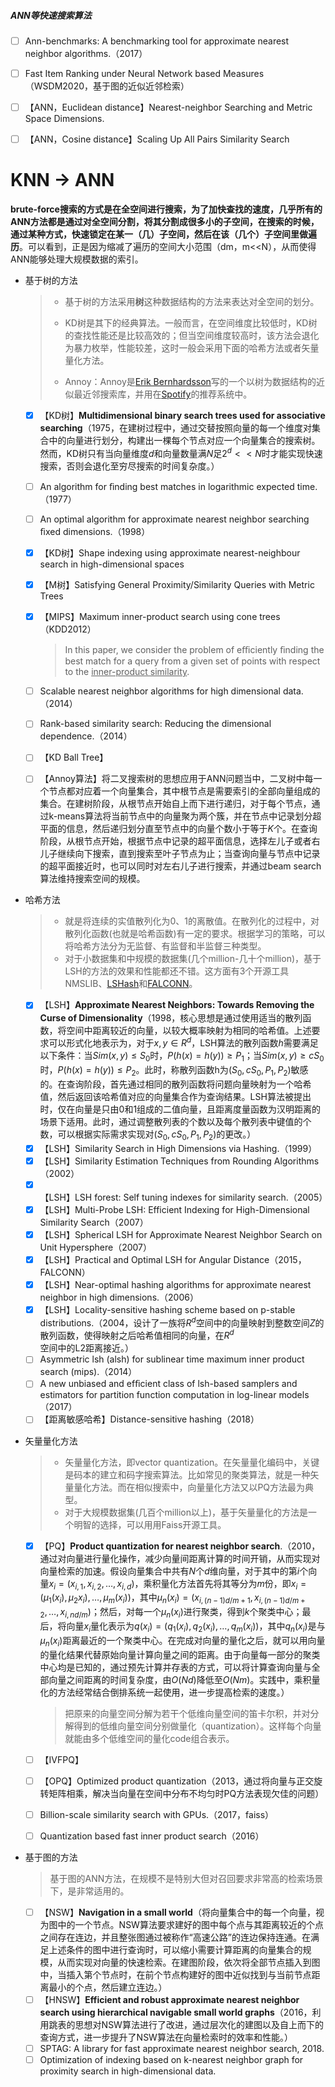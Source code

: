 ##### ANN等快速搜索算法

- [ ] Ann-benchmarks: A benchmarking tool for approximate nearest neighbor algorithms.（2017）

- [ ] Fast Item Ranking under Neural Network based Measures（WSDM2020，基于图的近似近邻检索）

- [ ] 【ANN，Euclidean distance】Nearest-neighbor Searching and Metric Space Dimensions.

- [ ] 【ANN，Cosine distance】Scaling Up All Pairs Similarity Search



# KNN -> ANN

**brute-force搜索的方式是在全空间进行搜索，为了加快查找的速度，几乎所有的ANN方法都是通过对全空间分割，将其分割成很多小的子空间，在搜索的时候，通过某种方式，快速锁定在某一（几）子空间，然后在该（几个）子空间里做遍历**。可以看到，正是因为缩减了遍历的空间大小范围（dm，m<<N），从而使得ANN能够处理大规模数据的索引。

- 基于树的方法

  > - 基于树的方法采用**树**这种数据结构的方法来表达对全空间的划分。
  >
  > - KD树是其下的经典算法。一般而言，在空间维度比较低时，KD树的查找性能还是比较高效的；但当空间维度较高时，该方法会退化为暴力枚举，性能较差，这时一般会采用下面的哈希方法或者矢量量化方法。
  > - Annoy：Annoy是[Erik Bernhardsson](https://github.com/erikbern)写的一个以树为数据结构的近似最近邻搜索库，并用在[Spotify](https://www.spotify.com/)的推荐系统中。

  - [x] 【KD树】**Multidimensional binary search trees used for associative searching**（1975，在建树过程中，通过交替按照向量的每一个维度对集合中的向量进行划分，构建出一棵每个节点对应一个向量集合的搜索树。然而，KD树只有当向量维度$d$和向量数量满$N$足$2^d << N$时才能实现快速搜索，否则会退化至穷尽搜索的时间复杂度。）

  - [ ] An algorithm for ﬁnding best matches in logarithmic expected time.（1977）

  - [ ] An optimal algorithm for approximate nearest neighbor searching ﬁxed dimensions.（1998）

  - [x] 【KD树】Shape indexing using approximate nearest-neighbour search in high-dimensional spaces

  - [x] 【M树】Satisfying General Proximity/Similarity Queries with Metric Trees

  - [x] 【MIPS】Maximum inner-product search using cone trees（KDD2012）

    > In this paper, we consider the problem of eﬃciently ﬁnding the best match for a query from a given set of points with respect to the <u>inner-product similarity</u>.
    
  - [ ] Scalable nearest neighbor algorithms for high dimensional data.（2014）

  - [ ] Rank-based similarity search: Reducing the dimensional dependence.（2014）

  - [ ] 【KD Ball Tree】

  - [ ] 【Annoy算法】将二叉搜索树的思想应用于ANN问题当中，二叉树中每一个节点都对应着一个向量集合，其中根节点是需要索引的全部向量组成的集合。在建树阶段，从根节点开始自上而下进行递归，对于每个节点，通过k-means算法将当前节点中的向量聚为两个簇，并在节点中记录划分超平面的信息，然后递归划分直至节点中的向量个数小于等于$K$个。在查询阶段，从根节点开始，根据节点中记录的超平面信息，选择左儿子或者右儿子继续向下搜索，直到搜索至叶子节点为止；当查询向量与节点中记录的超平面接近时，也可以同时对左右儿子进行搜索，并通过beam search算法维持搜索空间的规模。

- 哈希方法

  > - 就是将连续的实值散列化为0、1的离散值。在散列化的过程中，对散列化函数(也就是哈希函数)有一定的要求。根据学习的策略，可以将哈希方法分为无监督、有监督和半监督三种类型。
  > - 对于小数据集和中规模的数据集(几个million-几十个million)，基于LSH的方法的效果和性能都还不错。这方面有3个开源工具NMSLIB、[LSHash](https://github.com/kayzhu/LSHash)和[FALCONN](https://falconn-lib.org/)。
  - [x] 【LSH】**Approximate Nearest Neighbors: Towards Removing the Curse of Dimensionality**（1998，核心思想是通过使用适当的散列函数，将空间中距离较近的向量，以较大概率映射为相同的哈希值。上述要求可以形式化地表示为，对于$x,y∈R^d$，LSH算法的散列函数$h$需要满足以下条件：当$Sim(x,y)≤S_0$时，$P(h(x)=h(y))≥P_1$；当$Sim(x,y)≥cS_0$时，$P(h(x)=h(y))≤P_2$。此时，称散列函数h为$(S_0,cS_0,P_1,P_2)$敏感的。在查询阶段，首先通过相同的散列函数将问题向量映射为一个哈希值，然后返回该哈希值对应的向量集合作为查询结果。LSH算法被提出时，仅在向量是只由0和1组成的二值向量，且距离度量函数为汉明距离的场景下适用。此时，通过调整散列表的个数以及每个散列表中键值的个数，可以根据实际需求实现对$(S_0,cS_0,P_1,P_2)$的更改。）
  - [x] 【LSH】Similarity Search in High Dimensions via Hashing.（1999）
  - [x] 【LSH】Similarity Estimation Techniques from Rounding Algorithms（2002）
  - [x] 【LSH】LSH forest: Self tuning indexes for similarity search.（2005）
  - [x] 【LSH】Multi-Probe LSH: Efficient Indexing for High-Dimensional Similarity Search（2007）
  - [x] 【LSH】Spherical LSH for Approximate Nearest Neighbor Search on Unit Hypersphere（2007）
  - [x] 【LSH】Practical and Optimal LSH for Angular Distance（2015，FALCONN）
  - [x] 【LSH】Near-optimal hashing algorithms for approximate nearest neighbor in high dimensions.（2006）
  - [x] 【LSH】Locality-sensitive hashing scheme based on p-stable distributions.（2004，设计了一族将$R^d$空间中的向量映射到整数空间$Z$的散列函数，使得映射之后哈希值相同的向量，在$R^d$空间中的L2距离接近。）
  - [ ] Asymmetric lsh (alsh) for sublinear time maximum inner product search (mips).（2014）
  - [ ] A new unbiased and efﬁcient class of lsh-based samplers and estimators for partition function computation in log-linear models（2017）
  - [ ] 【距离敏感哈希】Distance-sensitive hashing（2018）

- 矢量量化方法

  > - 矢量量化方法，即vector quantization。在矢量量化编码中，关键是码本的建立和码字搜索算法。比如常见的聚类算法，就是一种矢量量化方法。而在相似搜索中，向量量化方法又以PQ方法最为典型。
  > - 对于大规模数据集(几百个million以上)，基于矢量量化的方法是一个明智的选择，可以用用Faiss开源工具。
  
  - [x] 【PQ】**Product quantization for nearest neighbor search**.（2010，通过对向量进行量化操作，减少向量间距离计算的时间开销，从而实现对向量检索的加速。假设向量集合中共有$N$个$d$维向量，对于其中的第$i$个向量$x_i=(x_{i,1},x_{i,2},…,x_{i,d})$，乘积量化方法首先将其等分为$m$份，即$x_i=(μ_1 (x_i ),μ_2 x_i ),…,μ_m (x_i ))$，其中$μ_n (x_i )=(x_{i,(n-1)d/m+1},x_{i,(n-1)d/m+2},…,x_{i,n d/m})$；然后，对每一个$μ_n (x_i )$进行聚类，得到$k$个聚类中心；最后，将向量$x_i$量化表示为$q(x_i )=(q_1 (x_i ),q_2 (x_i ),…,q_m (x_i ))$，其中$q_n (x_i )$是与$μ_n (x_i )$距离最近的一个聚类中心。在完成对向量的量化之后，就可以用向量的量化结果代替原始向量计算向量之间的距离。由于向量每一部分的聚类中心均是已知的，通过预先计算并存表的方式，可以将计算查询向量与全部向量之间距离的时间复杂度，由$O(Nd)$降低至$O(Nm)$。实践中，乘积量化的方法经常结合倒排系统一起使用，进一步提高检索的速度。）
  
    > 把原来的向量空间分解为若干个低维向量空间的笛卡尔积，并对分解得到的低维向量空间分别做量化（quantization）。这样每个向量就能由多个低维空间的量化code组合表示。
  
  - [ ] 【IVFPQ】
  
  - [ ] 【OPQ】Optimized product quantization（2013，通过将向量与正交旋转矩阵相乘，解决当向量在空间中分布不均匀时PQ方法表现欠佳的问题）
  
  - [ ] Billion-scale similarity search with GPUs.（2017，faiss）
  
  - [ ] Quantization based fast inner product search（2016）
- 基于图的方法

  > 基于图的ANN方法，在规模不是特别大但对召回要求非常高的检索场景下，是非常适用的。

  - [ ] 【NSW】**Navigation in a small world**（将向量集合中的每一个向量，视为图中的一个节点。NSW算法要求建好的图中每个点与其距离较近的个点之间存在连边，并且整张图通过被称作“高速公路”的连边保持连通。在满足上述条件的图中进行查询时，可以缩小需要计算距离的向量集合的规模，从而实现对向量的快速检索。在建图阶段，依次将全部节点插入到图中，当插入第个节点时，在前个节点构建好的图中近似找到与当前节点距离最小的个点，然后建立连边。）
  - [ ] 【HNSW】**Efficient and robust approximate nearest neighbor search using hierarchical navigable small world graphs**（2016，利用跳表的思想对NSW算法进行了改进，通过层次化的建图以及自上而下的查询方式，进一步提升了NSW算法在向量检索时的效率和性能。）
  - [ ] SPTAG: A library for fast approximate nearest neighbor search, 2018.
  - [ ] Optimization of indexing based on k-nearest neighbor graph for proximity search in high-dimensional data.